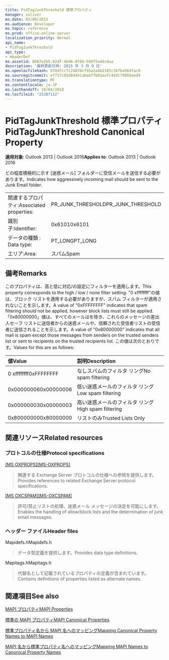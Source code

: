 ```yaml
---
title: PidTagJunkThreshold 標準プロパティ
manager: soliver
ms.date: 03/09/2015
ms.audience: Developer
ms.topic: reference
ms.prod: office-online-server
localization_priority: Normal
api_name:
- PidTagJunkThreshold
api_type:
- HeaderDef
ms.assetid: 8067e2b5-02df-4b96-8f66-509f5a48c8aa
description: '最終更新日時: 2015 年 3 月 9 日'
ms.openlocfilehash: 078dfcc7c24870cf95a2a4b2385c34fbeb64fac0
ms.sourcegitcommit: ef717c65d8dd41ababffb01eafc443c79950aed4
ms.translationtype: MT
ms.contentlocale: ja-JP
ms.lasthandoff: 10/04/2018
ms.locfileid: "25387112"
---
```

# <a name="pidtagjunkthreshold-canonical-property"></a><span data-ttu-id="a0831-103">PidTagJunkThreshold 標準プロパティ</span><span class="sxs-lookup"><span data-stu-id="a0831-103">PidTagJunkThreshold Canonical Property</span></span>

  
  
<span data-ttu-id="a0831-104">**適用対象**: Outlook 2013 | Outlook 2016</span><span class="sxs-lookup"><span data-stu-id="a0831-104">**Applies to**: Outlook 2013 | Outlook 2016</span></span> 
  
<span data-ttu-id="a0831-105">どの程度積極的に示す [迷惑メール] フォルダーに受信メールを送信する必要があります。</span><span class="sxs-lookup"><span data-stu-id="a0831-105">Indicates how aggressively incoming mail should be sent to the Junk Email folder.</span></span>
  
|||
|:-----|:-----|
|<span data-ttu-id="a0831-106">関連するプロパティ:</span><span class="sxs-lookup"><span data-stu-id="a0831-106">Associated properties:</span></span>  <br/> |<span data-ttu-id="a0831-107">PR_JUNK_THRESHOLD</span><span class="sxs-lookup"><span data-stu-id="a0831-107">PR_JUNK_THRESHOLD</span></span>  <br/> |
|<span data-ttu-id="a0831-108">識別子:</span><span class="sxs-lookup"><span data-stu-id="a0831-108">Identifier:</span></span>  <br/> |<span data-ttu-id="a0831-109">0x6101</span><span class="sxs-lookup"><span data-stu-id="a0831-109">0x6101</span></span>  <br/> |
|<span data-ttu-id="a0831-110">データの種類 : </span><span class="sxs-lookup"><span data-stu-id="a0831-110">Data type:</span></span>  <br/> |<span data-ttu-id="a0831-111">PT_LONG</span><span class="sxs-lookup"><span data-stu-id="a0831-111">PT_LONG</span></span>  <br/> |
|<span data-ttu-id="a0831-112">エリア:</span><span class="sxs-lookup"><span data-stu-id="a0831-112">Area:</span></span>  <br/> |<span data-ttu-id="a0831-113">スパム</span><span class="sxs-lookup"><span data-stu-id="a0831-113">Spam</span></span>  <br/> |
   
## <a name="remarks"></a><span data-ttu-id="a0831-114">備考</span><span class="sxs-lookup"><span data-stu-id="a0831-114">Remarks</span></span>

<span data-ttu-id="a0831-115">このプロパティは、高と低に対応/の設定にフィルターを適用します。</span><span class="sxs-lookup"><span data-stu-id="a0831-115">This property corresponds to the high / low / none filter setting.</span></span> <span data-ttu-id="a0831-116">"0 xffffffff"の値は、ブロック リストを適用する必要がありますが、スパム フィルターが適用されないことを示します。</span><span class="sxs-lookup"><span data-stu-id="a0831-116">A value of "0xFFFFFFFF" indicates that spam filtering should not be applied, however block lists must still be applied.</span></span> <span data-ttu-id="a0831-117">「0x80000000」値は、すべてのメールはを除き、これらのメッセージの差出人セーフ リストに送信者からの迷惑メールや、信頼された受信者リストの受信者に送信されることを示します。</span><span class="sxs-lookup"><span data-stu-id="a0831-117">A value of "0x80000000" indicates that all mail is spam except those messages from senders on the trusted senders list or sent to recipients on the trusted recipients list.</span></span> <span data-ttu-id="a0831-118">この値は次のとおりです。</span><span class="sxs-lookup"><span data-stu-id="a0831-118">Values for this are as follows:</span></span>
  
|<span data-ttu-id="a0831-119">**値**</span><span class="sxs-lookup"><span data-stu-id="a0831-119">**Value**</span></span>|<span data-ttu-id="a0831-120">**説明**</span><span class="sxs-lookup"><span data-stu-id="a0831-120">**Description**</span></span>|
|:-----|:-----|
|<span data-ttu-id="a0831-121">0 xffffffff</span><span class="sxs-lookup"><span data-stu-id="a0831-121">0xFFFFFFFF</span></span>  <br/> |<span data-ttu-id="a0831-122">なしスパムのフィルタ リング</span><span class="sxs-lookup"><span data-stu-id="a0831-122">No spam filtering</span></span>  <br/> |
|<span data-ttu-id="a0831-123">0x00000006</span><span class="sxs-lookup"><span data-stu-id="a0831-123">0x00000006</span></span>  <br/> |<span data-ttu-id="a0831-124">低い迷惑メールのフィルタ リング</span><span class="sxs-lookup"><span data-stu-id="a0831-124">Low spam filtering</span></span>  <br/> |
|<span data-ttu-id="a0831-125">0x00000003</span><span class="sxs-lookup"><span data-stu-id="a0831-125">0x00000003</span></span>  <br/> |<span data-ttu-id="a0831-126">高い迷惑メールのフィルタ リング</span><span class="sxs-lookup"><span data-stu-id="a0831-126">High spam filtering</span></span>  <br/> |
|<span data-ttu-id="a0831-127">0x80000000</span><span class="sxs-lookup"><span data-stu-id="a0831-127">0x80000000</span></span>  <br/> |<span data-ttu-id="a0831-128">リストのみ</span><span class="sxs-lookup"><span data-stu-id="a0831-128">Trusted Lists Only</span></span>  <br/> |
   
## <a name="related-resources"></a><span data-ttu-id="a0831-129">関連リソース</span><span class="sxs-lookup"><span data-stu-id="a0831-129">Related resources</span></span>

### <a name="protocol-specifications"></a><span data-ttu-id="a0831-130">プロトコルの仕様</span><span class="sxs-lookup"><span data-stu-id="a0831-130">Protocol specifications</span></span>

<span data-ttu-id="a0831-131">[[MS OXPROPS]](https://msdn.microsoft.com/library/f6ab1613-aefe-447d-a49c-18217230b148%28Office.15%29.aspx)</span><span class="sxs-lookup"><span data-stu-id="a0831-131">[[MS-OXPROPS]](https://msdn.microsoft.com/library/f6ab1613-aefe-447d-a49c-18217230b148%28Office.15%29.aspx)</span></span>
  
> <span data-ttu-id="a0831-132">関連する Exchange Server プロトコルの仕様への参照を提供します。</span><span class="sxs-lookup"><span data-stu-id="a0831-132">Provides references to related Exchange Server protocol specifications.</span></span>
    
<span data-ttu-id="a0831-133">[[MS OXCSPAM]](https://msdn.microsoft.com/library/522f8587-4aed-4cd6-831b-40bd87862189%28Office.15%29.aspx)</span><span class="sxs-lookup"><span data-stu-id="a0831-133">[[MS-OXCSPAM]](https://msdn.microsoft.com/library/522f8587-4aed-4cd6-831b-40bd87862189%28Office.15%29.aspx)</span></span>
  
> <span data-ttu-id="a0831-134">許可/禁止リストの処理、迷惑メール メッセージの決定を可能にします。</span><span class="sxs-lookup"><span data-stu-id="a0831-134">Enables the handling of allow/block lists and the determination of junk email messages.</span></span>
    
### <a name="header-files"></a><span data-ttu-id="a0831-135">ヘッダー ファイル</span><span class="sxs-lookup"><span data-stu-id="a0831-135">Header files</span></span>

<span data-ttu-id="a0831-136">Mapidefs.h</span><span class="sxs-lookup"><span data-stu-id="a0831-136">Mapidefs.h</span></span>
  
> <span data-ttu-id="a0831-137">データ型定義を提供します。</span><span class="sxs-lookup"><span data-stu-id="a0831-137">Provides data type definitions.</span></span>
    
<span data-ttu-id="a0831-138">Mapitags.h</span><span class="sxs-lookup"><span data-stu-id="a0831-138">Mapitags.h</span></span>
  
> <span data-ttu-id="a0831-139">代替名として記載されているプロパティの定義が含まれています。</span><span class="sxs-lookup"><span data-stu-id="a0831-139">Contains definitions of properties listed as alternate names.</span></span>
    
## <a name="see-also"></a><span data-ttu-id="a0831-140">関連項目</span><span class="sxs-lookup"><span data-stu-id="a0831-140">See also</span></span>



[<span data-ttu-id="a0831-141">MAPI プロパティ</span><span class="sxs-lookup"><span data-stu-id="a0831-141">MAPI Properties</span></span>](mapi-properties.md)
  
[<span data-ttu-id="a0831-142">標準の MAPI プロパティ</span><span class="sxs-lookup"><span data-stu-id="a0831-142">MAPI Canonical Properties</span></span>](mapi-canonical-properties.md)
  
[<span data-ttu-id="a0831-143">標準プロパティ名から MAPI 名へのマッピング</span><span class="sxs-lookup"><span data-stu-id="a0831-143">Mapping Canonical Property Names to MAPI Names</span></span>](mapping-canonical-property-names-to-mapi-names.md)
  
[<span data-ttu-id="a0831-144">MAPI 名から標準プロパティ名へのマッピング</span><span class="sxs-lookup"><span data-stu-id="a0831-144">Mapping MAPI Names to Canonical Property Names</span></span>](mapping-mapi-names-to-canonical-property-names.md)

